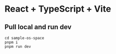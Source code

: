 # React + TypeScript + Vite

## Pull local and run dev 

```
cd sample-os-space
pnpm i 
pnpm run dev 
```

